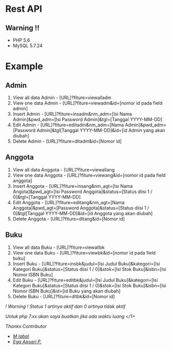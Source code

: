# Rest API

## Warning !!
- PHP 5.6
- MySQL 5.7.24

# Example
## Admin
1. View all data Admin - [URL]?fiture=viewalladm
2. View one data Admin - [URL]?fiture=viewadm&id=[nomor id pada field admin]
3. Insert Admin - [URL]?fiture=insadm&nm_adm=[Isi Nama Admin]&pwd_adm=[Isi Password Admin]&tgl=[Tanggal YYYY-MM-DD]
4. Edit Admin - [URL]?fiture=editadm&nm_adm=[Nama Admin]&pwd_adm=[Password Admin]&tgl[Tanggal YYYY-MM-DD]&id=[id Admin yang akan diubah]
5. Delete Admin - [URL]?fiture=dltadm&id=[Nomor id]

## Anggota
1. View all data Anggota - [URL]?fiture=viewallang
2. View one data Anggota - [URL]?fiture=viewang&id=[nomor id pada field anggota]
3. Insert Anggota - [URL]?fiture=insang&nm_agt=[Isi Nama Angota]&pwd_agt=[Isi Password Anggota]&status=[Status diisi 1 / 0]&tgl=[Tanggal YYYY-MM-DD]
4. Edit Anggota - [URL]?fiture=editang&nm_agt=[Nama Anggota]&pwd_agt=[Password Anggota]&status=[Status diisi 1 / 0]&tgl[Tanggal YYYY-MM-DD]&id=[id Anggota yang akan diubah]
5. Delete Anggota - [URL]?fiture=dltang&id=[Nomor id]

## Buku
1. View all data Buku - [URL]?fiture=viewallbk
2. View one data Buku - [URL]?fiture=viewbk&id=[nomor id pada field buku]
3. Insert Buku - [URL]?fiture=insbk&judul=[Isi Judul Buku]&kategori=[Isi Kategori Buku]&status=[Status diisi 1 / 0]&stok=[Isi Stok Buku]&isbn=[Isi Nomor ISBN Buku]
4. Edit Buku - [URL]?fiture=editbk&judul=[Isi Judul Buku]&kategori=[Isi Kategori Buku]&status=[Status diisi 1 / 0]&stok=[Isi Stok Buku]&isbn=[Isi Nomor ISBN Buku]&id=[id Buku yang akan diubah]
5. Delete Buku - [URL]?fiture=dltbk&id=[Nomor id]

<i>! Warning ! Status 1 artinya aktif dan 0 artinya tidak aktif</i>

<i>Untuk php 7.xx akan saya buatkan jika ada waktu luang </1>

Thanks Contributor 
- [M Iqbal](https://github.com/Nomotoki)
- [Ega Apsari P.](https://github.com/egapradina)
